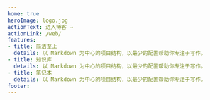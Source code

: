 ```yaml
---
home: true
heroImage: logo.jpg
actionText: 进入博客 →
actionLink: /web/
features:
- title: 简洁至上
  details: 以 Markdown 为中心的项目结构，以最少的配置帮助你专注于写作。
- title: 知识库
  details: 以 Markdown 为中心的项目结构，以最少的配置帮助你专注于写作。
- title: 笔记本
  details: 以 Markdown 为中心的项目结构，以最少的配置帮助你专注于写作。
footer: 
---
```


